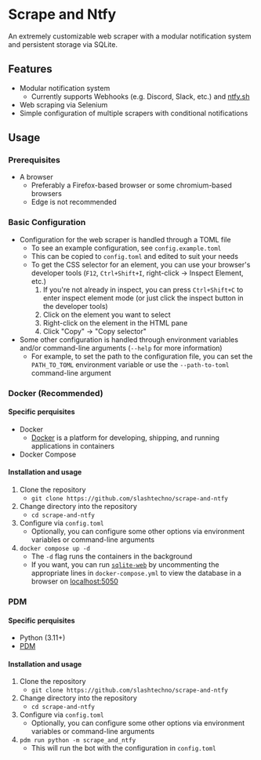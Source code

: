 # Scrape and Ntfy  
An extremely customizable web scraper with a modular notification system and persistent storage via SQLite.  

## Features  
- Modular notification system  
    - Currently supports Webhooks (e.g. Discord, Slack, etc.) and [ntfy.sh](https://ntfy.sh)  
- Web scraping via Selenium  
- Simple configuration of multiple scrapers with conditional notifications  


## Usage
### Prerequisites
- A browser
    - Preferably a Firefox-based browser or some chromium-based browsers  
    - Edge is not recommended  
### Basic Configuration  
- Configuration for the web scraper is handled through a TOML file
    - To see an example configuration, see `config.example.toml`  
    - This can be copied to `config.toml` and edited to suit your needs
    - To get the CSS selector for an element, you can use your browser's developer tools (`F12`, `Ctrl+Shift+I`, right-click -> Inspect Element, etc.)  
        1. If you're not already in inspect, you can press `Ctrl+Shift+C` to enter inspect element mode (or just click the inspect button in the developer tools)  
        2. Click on the element you want to select  
        3. Right-click on the element in the HTML pane
        4. Click "Copy" -> "Copy selector"
- Some other configuration is handled through environment variables and/or command-line arguments (`--help` for more information)  
    - For example, to set the path to the configuration file, you can set the `PATH_TO_TOML` environment variable or use the `--path-to-toml` command-line argument  
### Docker (Recommended)  
#### Specific perquisites  
- Docker  
    - [Docker](https://docs.docker.com/get-docker/) is a platform for developing, shipping, and running applications in containers  
- Docker Compose  
#### Installation and usage  
1. Clone the repository  
    - `git clone https://github.com/slashtechno/scrape-and-ntfy`
2. Change directory into the repository
    - `cd scrape-and-ntfy`
3. Configure via `config.toml`  
    - Optionally, you can configure some other options via environment variables or command-line arguments
4. `docker compose up -d`
    - The `-d` flag runs the containers in the background
    - If you want, you can run [`sqlite-web`](https://github.com/coleifer/sqlite-web) by uncommenting the appropriate lines in `docker-compose.yml` to view the database in a browser on [localhost:5050](http://localhost:5050)  

### PDM  
#### Specific perquisites
- Python (3.11+)  
- [PDM](https://pdm-project.org/en/latest/)
#### Installation and usage  
1. Clone the repository  
    - `git clone https://github.com/slashtechno/scrape-and-ntfy`
2. Change directory into the repository
    - `cd scrape-and-ntfy`
3. Configure via `config.toml`  
    - Optionally, you can configure some other options via environment variables or command-line arguments
4. `pdm run python -m scrape_and_ntfy`  
    - This will run the bot with the configuration in `config.toml`
